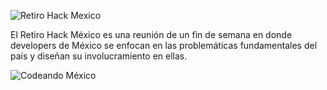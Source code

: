 ![Retiro Hack Mexico](http://gtocolabora.org/wp-content/uploads/2015/08/Retiro-poster-1200x400.png)

El Retiro Hack México es una reunión de un fin de semana en donde developers de México se enfocan en las problemáticas fundamentales del país y diseñan su involucramiento en ellas.

![Codeando México](https://lh5.googleusercontent.com/zf0aMXbq_TqiCs1K7jSwDC1Vzvyfnw_l0PC9Sm5yU1N_2PKfggm1VvJ_xrCCyYjycXWCTHnxTS0VyP8=w1256-h558-rw)

